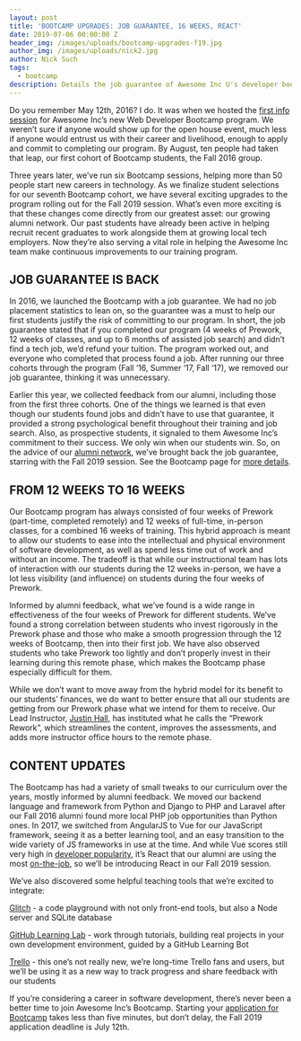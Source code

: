 ```yaml
---
layout: post
title: 'BOOTCAMP UPGRADES: JOB GUARANTEE, 16 WEEKS, REACT'
date: 2019-07-06 00:00:00 Z
header_img: /images/uploads/bootcamp-upgrades-f19.jpg
author_img: /images/uploads/nick2.jpg
author: Nick Such
tags:
  - bootcamp
description: Details the job guarantee of Awesome Inc U's developer bootcamp
---
```

Do you remember May 12th, 2016? I do. It was when we hosted the [first info session](https://www.awesomeincu.com/blog/2015/10/21/developer-bootcamp/) for Awesome Inc’s new Web Developer Bootcamp program. We weren’t sure if anyone would show up for the open house event, much less if anyone would entrust us with their career and livelihood, enough to apply and commit to completing our program. By August, ten people had taken that leap, our first cohort of Bootcamp students, the Fall 2016 group.

Three years later, we’ve run six Bootcamp sessions, helping more than 50 people start new careers in technology. As we finalize student selections for our seventh Bootcamp cohort, we have several exciting upgrades to the program rolling out for the Fall 2019 session. What’s even more exciting is that these changes come directly from our greatest asset: our growing alumni network. Our past students have already been active in helping recruit recent graduates to work alongside them at growing local tech employers. Now they’re also serving a vital role in helping the Awesome Inc team make continuous improvements to our training program.

## JOB GUARANTEE IS BACK

In 2016, we launched the Bootcamp with a job guarantee. We had no job placement statistics to lean on, so the guarantee was a must to help our first students justify the risk of committing to our program. In short, the job guarantee stated that if you completed our program (4 weeks of Prework, 12 weeks of classes, and up to 6 months of assisted job search) and didn’t find a tech job, we’d refund your tuition. The program worked out, and everyone who completed that process found a job. After running our three cohorts through the program (Fall ‘16, Summer ‘17, Fall ‘17), we removed our job guarantee, thinking it was unnecessary.

Earlier this year, we collected feedback from our alumni, including those from the first three cohorts. One of the things we learned is that even though our students found jobs and didn’t have to use that guarantee, it provided a strong psychological benefit throughout their training and job search. Also, as prospective students, it signaled to them Awesome Inc’s commitment to their success. We only win when our students win. So, on the advice of our [alumni network](https://www.awesomeinc.org/alumni#/), we’ve brought back the job guarantee, starring with the Fall 2019 session. See the Bootcamp page for [more details](https://www.awesomeinc.org/bootcamp#/).

## FROM 12 WEEKS TO 16 WEEKS

Our Bootcamp program has always consisted of four weeks of Prework (part-time, completed remotely) and 12 weeks of full-time, in-person classes, for a combined 16 weeks of training. This hybrid approach is meant to allow our students to ease into the intellectual and physical environment of software development, as well as spend less time out of work and without an income. The tradeoff is that while our instructional team has lots of interaction with our students during the 12 weeks in-person, we have a lot less visibility (and influence) on students during the four weeks of Prework.

Informed by alumni feedback, what we’ve found is a wide range in effectiveness of the four weeks of Prework for different students. We’ve found a strong correlation between students who invest rigorously in the Prework phase and those who make a smooth progression through the 12 weeks of Bootcamp, then into their first job. We have also observed students who take Prework too lightly and don’t properly invest in their learning during this remote phase, which makes the Bootcamp phase especially difficult for them.

While we don’t want to move away from the hybrid model for its benefit to our students’ finances, we do want to better ensure that all our students are getting from our Prework phase what we intend for them to receive. Our Lead Instructor, [Justin Hall](https://www.linkedin.com/in/jhalljhall/), has instituted what he calls the “Prework Rework”, which streamlines the content, improves the assessments, and adds more instructor office hours to the remote phase.

## CONTENT UPDATES

The Bootcamp has had a variety of small tweaks to our curriculum over the years, mostly informed by alumni feedback. We moved our backend language and framework from Python and Django to PHP and Laravel after our Fall 2016 alumni found more local PHP job opportunities than Python ones. In 2017, we switched from AngularJS to Vue for our JavaScript framework, seeing it as a better learning tool, and an easy transition to the wide variety of JS frameworks in use at the time. And while Vue scores still very high in [developer popularity](https://www.codeinwp.com/blog/angular-vs-vue-vs-react/#popularity), it’s React that our alumni are using the most [on-the-job](https://medium.com/@TechMagic/reactjs-vs-angular5-vs-vue-js-what-to-choose-in-2018-b91e028fa91d), so we’ll be introducing React in our Fall 2019 session.

We’ve also discovered some helpful teaching tools that we’re excited to integrate:

[Glitch](https://glitch.com/) - a code playground with not only front-end tools, but also a Node server and SQLite database

[GitHub Learning Lab](https://lab.github.com/) - work through tutorials, building real projects in your own development environment, guided by a GitHub Learning Bot

[Trello](https://trello.com/en) - this one’s not really new, we’re long-time Trello fans and users, but we’ll be using it as a new way to track progress and share feedback with our students

If you’re considering a career in software development, there’s never been a better time to join Awesome Inc’s Bootcamp. Starting your [application for Bootcamp](https://www.awesomeinc.org/bootcamp/apply#/) takes less than five minutes, but don’t delay, the Fall 2019 application deadline is July 12th.
